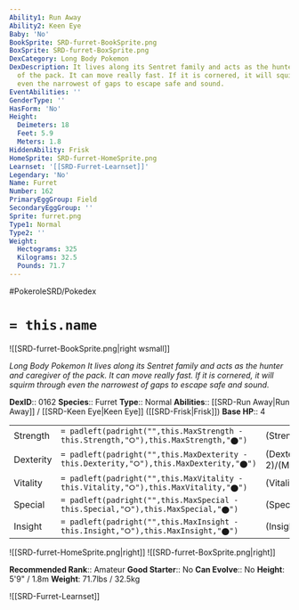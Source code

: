 ```yaml
---
Ability1: Run Away
Ability2: Keen Eye
Baby: 'No'
BookSprite: SRD-furret-BookSprite.png
BoxSprite: SRD-furret-BoxSprite.png
DexCategory: Long Body Pokemon
DexDescription: It lives along its Sentret family and acts as the hunter and caregiver
  of the pack. It can move really fast. If it is cornered, it will squirm through
  even the narrowest of gaps to escape safe and sound.
EventAbilities: ''
GenderType: ''
HasForm: 'No'
Height:
  Deimeters: 18
  Feet: 5.9
  Meters: 1.8
HiddenAbility: Frisk
HomeSprite: SRD-furret-HomeSprite.png
Learnset: '[[SRD-Furret-Learnset]]'
Legendary: 'No'
Name: Furret
Number: 162
PrimaryEggGroup: Field
SecondaryEggGroup: ''
Sprite: furret.png
Type1: Normal
Type2: ''
Weight:
  Hectograms: 325
  Kilograms: 32.5
  Pounds: 71.7
---
```


#PokeroleSRD/Pokedex

# `= this.name`

![[SRD-furret-BookSprite.png|right wsmall]]

*Long Body Pokemon*
*It lives along its Sentret family and acts as the hunter and caregiver of the pack. It can move really fast. If it is cornered, it will squirm through even the narrowest of gaps to escape safe and sound.*

**DexID**:: 0162
**Species**:: Furret
**Type**:: Normal
**Abilities**:: [[SRD-Run Away|Run Away]] / [[SRD-Keen Eye|Keen Eye]] ([[SRD-Frisk|Frisk]])
**Base HP**:: 4

|           |                                                                                        |                                          |
| --------- | -------------------------------------------------------------------------------------- | ---------------------------------------- |
| Strength  | `= padleft(padright("",this.MaxStrength - this.Strength,"⭘"),this.MaxStrength,"⬤")`    | (Strength::2)/(MaxStrength::5)   |
| Dexterity | `= padleft(padright("",this.MaxDexterity - this.Dexterity,"⭘"),this.MaxDexterity,"⬤")` | (Dexterity:: 2)/(MaxDexterity::4) |
| Vitality  | `= padleft(padright("",this.MaxVitality - this.Vitality,"⭘"),this.MaxVitality,"⬤")`    | (Vitality::2)/(MaxVitality::4)   |
| Special   | `= padleft(padright("",this.MaxSpecial - this.Special,"⭘"),this.MaxSpecial,"⬤")`       | (Special::2)/(MaxSpecial::4)     |
| Insight   | `= padleft(padright("",this.MaxInsight - this.Insight,"⭘"),this.MaxInsight,"⬤")`       | (Insight::2)/(MaxInsight::5)     |

![[SRD-furret-HomeSprite.png|right]]
![[SRD-furret-BoxSprite.png|right]]

**Recommended Rank**:: Amateur
**Good Starter**:: No
**Can Evolve**:: No
**Height**: 5'9" / 1.8m
**Weight**: 71.7lbs / 32.5kg

![[SRD-Furret-Learnset]]